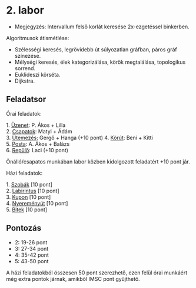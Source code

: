 # 2\. labor

- Megjegyzés: Intervallum felső korlát keresése 2x-ezgetéssel binkerben.

Algoritmusok átismétlése:

- Szélességi keresés, legrövidebb út súlyozatlan gráfban, páros gráf színezése.
- Mélységi keresés, élek kategorizálása, körök megtalálása, topologikus sorrend.
- Euklideszi körséta.
- Dijkstra.

## Feladatsor

Órai feladatok:

1\. [Üzenet](./ora1-uzenet/): P. Ákos + Lilla  
2\. [Csapatok](./ora2-csapatok/): Matyi + Ádám  
3\. [Ütemezés](./ora3-utemezes/): Gergő + Hanga (+10 pont) 
4\. [Körút](./ora4-korut/): Beni + Kitti  
5\. [Posta](./ora5-posta/): A. Ákos + Balázs  
6\. [Repülő](./ora6-repulo/): Laci (+10 pont)

Önálló/csapatos munkában labor közben kidolgozott feladatért +10 pont jár.

Házi feladatok:

1\. [Szobák](./hf1-szobak/) [10 pont]  
2\. [Labirintus](./hf2-labirintus/) [10 pont]  
3\. [Kupon](./hf3-kupon/) [10 pont]  
4\. [Nyereményút](./hf4-nyeremenyut/) [10 pont]  
5\. [Bitek](./hf5-bitek/)  [10 pont]

## Pontozás

- 2: 19-26 pont
- 3: 27-34 pont
- 4: 35-42 pont
- 5: 43-50 pont

A házi feladatokból összesen 50 pont szerezhető, ezen felül órai munkáért még extra pontok járnak, amikből IMSC pont gyűjthető.
